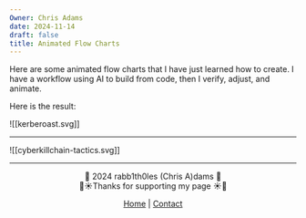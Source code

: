 ```yaml
---
Owner: Chris Adams
date: 2024-11-14
draft: false
title: Animated Flow Charts
---
```

Here are some animated flow charts that I have just learned how to create. I have a workflow using AI to build from code, then I verify, adjust, and animate. 

Here is the result:

![[kerberoast.svg]]


---

![[cyberkillchain-tactics.svg]]

---
<div style="text-align: center;">
	<div class="gradient-text">👾 2024 rabb1th0les (Chris A)dams 👾</div> 
	🌴☀Thanks for supporting my page ☀🌴
	<nav>
		<ul style="list-style: none; padding: 0;">
			<div style="text-align: center;">
				<li><a href="index.html">Home</a> | <a href="Contact.html">Contact</a></li>
			</div>
		</ul>
	</nav>	
</div>